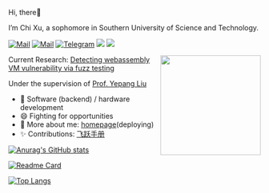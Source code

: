 Hi, there:wave:

I’m Chi Xu, a sophomore in Southern University of Science and Technology.

[![Mail](https://img.shields.io/badge/-xuc2019@mail.sustech.edu.cn.com-critical?style=flat-square&logo=Gmail&logoColor=white)](mailto:xuc2019@mail.sustech.edu.cn.com)
[![Mail](https://img.shields.io/badge/-exc1616@gmail.com-critical?style=flat-square&logo=Gmail&logoColor=white)](mailto:exc1616@gmail.com)
[![Telegram](https://img.shields.io/badge/-Telegram-00ADD8?style=flat-square&logo=Telegram&logoColor=white)](t.me/ERICBLACK0000)
[![](https://img.shields.io/badge/-Java-007396?style=flat-square&logo=java&logoColor=white)](https://www.oracle.com/java/)
[![](https://img.shields.io/badge/-Python-3776AB?style=flat-square&logo=python&logoColor=white)](https://www.python.org/)

<img align='right' src='https://octodex.github.com/images/total-eclipse-of-the-octocat.jpg' width='200"'>

Current Research: [Detecting webassembly VM vulnerability via fuzz testing]()

Under the supervision of [Prof. Yepang Liu](https://yepangliu.github.io/)

- 🔭 Software (backend) / hardware development
- 😄 Fighting for opportunities
- 💬 More about me: [homepage](https://ERICXUCHI.github.io)(deploying)
- ✨ Contributions: [飞跃手册](https://sustech-application.com)

[![Anurag's GitHub stats](https://github-readme-stats.vercel.app/api?username=ERICXUCHI&count_private=true&show_icons=true&bg_color=30,e96443,904e95&title_color=fff&text_color=fff)](https://github.com/anuraghazra/github-readme-stats)

[![Readme Card](https://github-readme-stats.vercel.app/api/pin/?username=ERICXUCHI&repo=Pac-Man)](https://github.com/anuraghazra/github-readme-stats)

[![Top Langs](https://github-readme-stats.vercel.app/api/top-langs/?username=ERICXUCHI)](https://github.com/anuraghazra/github-readme-stats)


